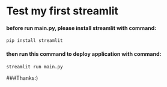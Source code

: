 # Test my first streamlit
#### before run main.py, please install streamlit with command:
```
pip install streamlit
```

#### then run this command to deploy application with command:
```
streamlit run main.py
```

###Thanks:)
